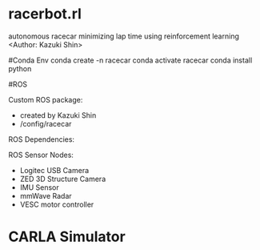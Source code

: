 # racerbot.rl
autonomous racecar minimizing lap time using reinforcement learning
<Author: Kazuki Shin>

#Conda Env
conda create -n racecar
conda activate racecar
conda install python

#ROS

Custom ROS package:
- created by Kazuki Shin
- /config/racecar

ROS Dependencies:

ROS Sensor Nodes:
- Logitec USB Camera
- ZED 3D Structure Camera
- IMU Sensor
- mmWave Radar
- VESC motor controller

# CARLA Simulator





